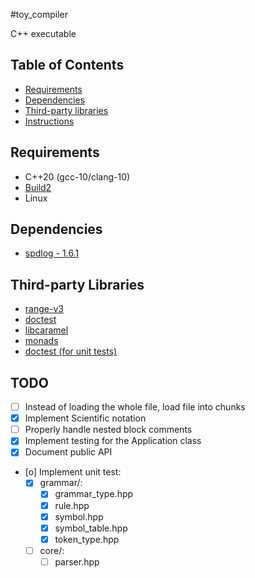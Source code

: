 #toy_compiler

C++ executable

## Table of Contents

* [Requirements](#Requirements)
* [Dependencies](#Dependencies)
* [Third-party libraries](#Third-party-libraries)
* [Instructions](#Instructions)

## Requirements

* C++20 (gcc-10/clang-10)
* [Build2](https://build2.org/)
* Linux

## Dependencies

* [spdlog - 1.6.1](https://github.com/gabime/spdlog)

## Third-party Libraries

* [range-v3](https://github.com/ericniebler/range-v3)
* [doctest](https://github.com/onqtam/doctest)
* [libcaramel](https://github.com/Wmbat/libcaramel)
* [monads](https://github.com/Wmbat/monads)
* [doctest (for unit tests)](https://github.com/onqtam/doctest)

## TODO

* [ ] Instead of loading the whole file, load file into chunks
* [X] Implement Scientific notation
* [ ] Properly handle nested block comments
* [X] Implement testing for the Application class
* [X] Document public API
* [o] Implement unit test:
   * [X] grammar/:
      * [X] grammar_type.hpp
      * [X] rule.hpp
      * [X] symbol.hpp
      * [X] symbol_table.hpp
      * [X] token_type.hpp
   * [ ] core/:
      * [ ] parser.hpp
